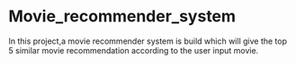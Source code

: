# Movie_recommender_system
In this project,a movie recommender system is build which will give the top 5 similar movie recommendation according to the user input movie.
